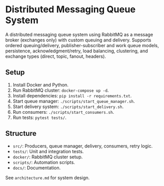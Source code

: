 # Distributed Messaging Queue System

A distributed messaging queue system using RabbitMQ as a message broker (exchanges only) with custom queuing and delivery. Supports ordered queuing/delivery, publisher-subscriber and work queue models, persistence, acknowledgment/retry, load balancing, clustering, and exchange types (direct, topic, fanout, headers).

## Setup

1. Install Docker and Python.
2. Run RabbitMQ cluster: `docker-compose up -d`.
3. Install dependencies: `pip install -r requirements.txt`.
4. Start queue manager: `./scripts/start_queue_manager.sh`.
5. Start delivery system: `./scripts/start_delivery.sh`.
6. Run consumers: `./scripts/start_consumers.sh`.
7. Run tests: `pytest tests/`.

## Structure

- `src/`: Producers, queue manager, delivery, consumers, retry logic.
- `tests/`: Unit and integration tests.
- `docker/`: RabbitMQ cluster setup.
- `scripts/`: Automation scripts.
- `docs/`: Documentation.

See `architecture.md` for system design.
